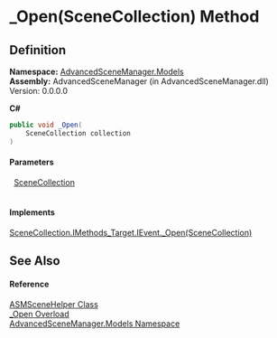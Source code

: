 # _Open(SceneCollection) Method




## Definition
**Namespace:** <a href="N_AdvancedSceneManager_Models.md">AdvancedSceneManager.Models</a>  
**Assembly:** AdvancedSceneManager (in AdvancedSceneManager.dll) Version: 0.0.0.0

**C#**
``` C#
public void _Open(
	SceneCollection collection
)
```



#### Parameters
<dl><dt>  <a href="T_AdvancedSceneManager_Models_SceneCollection.md">SceneCollection</a></dt><dd> </dd></dl>

#### Implements
<a href="M_AdvancedSceneManager_Models_SceneCollection_IMethods_Target_IEvent__Open.md">SceneCollection.IMethods_Target.IEvent._Open(SceneCollection)</a>  


## See Also


#### Reference
<a href="T_AdvancedSceneManager_Models_ASMSceneHelper.md">ASMSceneHelper Class</a>  
<a href="Overload_AdvancedSceneManager_Models_ASMSceneHelper__Open.md">_Open Overload</a>  
<a href="N_AdvancedSceneManager_Models.md">AdvancedSceneManager.Models Namespace</a>  
